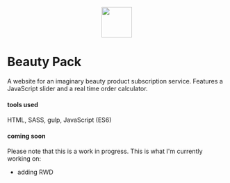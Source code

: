 <p align="center">
  <img height='70px' src="http://kasialach.pl/images/slice1.png">
</p>

# Beauty Pack

A website for an imaginary beauty product subscription service. Features a JavaScript slider and a real time order calculator.

#### tools used
HTML, SASS, gulp, JavaScript (ES6)

#### coming soon  

Please note that this is a work in progress. This is what I'm currently working on:
* adding RWD
